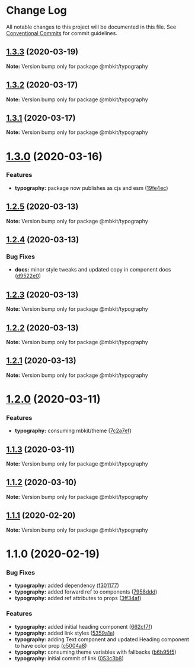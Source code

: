 # Change Log

All notable changes to this project will be documented in this file.
See [Conventional Commits](https://conventionalcommits.org) for commit guidelines.

## [1.3.3](https://github.com/mindbody/design-system/compare/@mbkit/typography@1.3.2...@mbkit/typography@1.3.3) (2020-03-19)

**Note:** Version bump only for package @mbkit/typography





## [1.3.2](https://github.com/mindbody/mbkit/compare/@mbkit/typography@1.3.1...@mbkit/typography@1.3.2) (2020-03-17)

**Note:** Version bump only for package @mbkit/typography





## [1.3.1](https://github.com/mindbody/design-system/compare/@mbkit/typography@1.3.0...@mbkit/typography@1.3.1) (2020-03-17)

**Note:** Version bump only for package @mbkit/typography





# [1.3.0](https://github.com/mindbody/design-system/compare/@mbkit/typography@1.2.5...@mbkit/typography@1.3.0) (2020-03-16)


### Features

* **typography:** package now publishes as cjs and esm ([19fe4ec](https://github.com/mindbody/design-system/commit/19fe4ec250150703aa3a31a46389b86cdb5079fb))





## [1.2.5](https://github.com/mindbody/design-system/compare/@mbkit/typography@1.2.4...@mbkit/typography@1.2.5) (2020-03-13)

**Note:** Version bump only for package @mbkit/typography





## [1.2.4](https://github.com/mindbody/design-system/compare/@mbkit/typography@1.2.3...@mbkit/typography@1.2.4) (2020-03-13)


### Bug Fixes

* **docs:** minor style tweaks and updated copy in component docs ([d9522e0](https://github.com/mindbody/design-system/commit/d9522e0f1470800e3103793208e24a84739a5888))





## [1.2.3](https://github.com/mindbody/design-system/compare/@mbkit/typography@1.2.2...@mbkit/typography@1.2.3) (2020-03-13)

**Note:** Version bump only for package @mbkit/typography





## [1.2.2](https://github.com/mindbody/design-system/compare/@mbkit/typography@1.2.1...@mbkit/typography@1.2.2) (2020-03-13)

**Note:** Version bump only for package @mbkit/typography





## [1.2.1](https://github.com/mindbody/design-system/compare/@mbkit/typography@1.2.0...@mbkit/typography@1.2.1) (2020-03-13)

**Note:** Version bump only for package @mbkit/typography





# [1.2.0](https://github.com/mindbody/design-system/compare/@mbkit/typography@1.1.3...@mbkit/typography@1.2.0) (2020-03-11)


### Features

* **typography:** consuming mbkit/theme ([7c2a7ef](https://github.com/mindbody/design-system/commit/7c2a7ef18872df2cf99c3e88a257835cf63814ce))





## [1.1.3](https://github.com/mindbody/design-system/compare/@mbkit/typography@1.1.2...@mbkit/typography@1.1.3) (2020-03-11)

**Note:** Version bump only for package @mbkit/typography





## [1.1.2](https://github.com/mindbody/design-system/compare/@mbkit/typography@1.1.1...@mbkit/typography@1.1.2) (2020-03-10)

**Note:** Version bump only for package @mbkit/typography





## [1.1.1](https://github.com/mindbody/design-system/compare/@mbkit/typography@1.1.0...@mbkit/typography@1.1.1) (2020-02-20)

**Note:** Version bump only for package @mbkit/typography





# 1.1.0 (2020-02-19)


### Bug Fixes

* **typography:** added dependency ([f301177](https://github.com/mindbody/design-system/commit/f3011771a6270bd8d876647002e3b03ff52c5caa))
* **typography:** added forward ref to components ([7958ddd](https://github.com/mindbody/design-system/commit/7958ddd413d4f9355b188c8e9d8c6ed7c65b6da6))
* **typography:** added ref attributes to props ([3ff34af](https://github.com/mindbody/design-system/commit/3ff34af94bd076f001fafcc568dbc72d8be6a479))


### Features

* **typography:** added initial heading component ([662cf7f](https://github.com/mindbody/design-system/commit/662cf7f2a01cb7ec37367e8efcddc40682881207))
* **typography:** added link styles ([5359a1e](https://github.com/mindbody/design-system/commit/5359a1e788d7fa50df4af773772385283b259f37))
* **typography:** adding Text component and updated Heading component to have color prop ([c5004a8](https://github.com/mindbody/design-system/commit/c5004a888ab74d969bd7be390b63a33863465c1d))
* **typography:** consuming theme variables with fallbacks ([b6b95f5](https://github.com/mindbody/design-system/commit/b6b95f5f8c0162c46acbfaca532095b828b0a357))
* **typography:** initial commit of link ([053c3b8](https://github.com/mindbody/design-system/commit/053c3b8dbcd28b018ed90cd2669587c7181eed4b))
